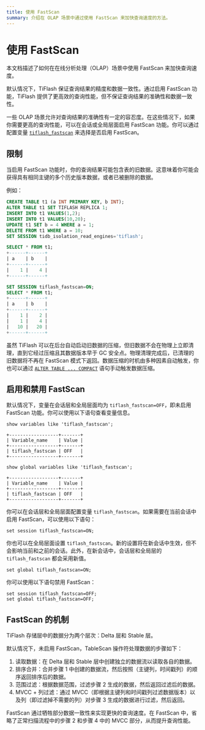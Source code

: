 ```yaml
---
title: 使用 FastScan
summary: 介绍在 OLAP 场景中通过使用 FastScan 来加快查询速度的方法。
---
```


# 使用 FastScan

本文档描述了如何在在线分析处理（OLAP）场景中使用 FastScan 来加快查询速度。

默认情况下，TiFlash 保证查询结果的精度和数据一致性。通过启用 FastScan 功能，TiFlash 提供了更高效的查询性能，但不保证查询结果的准确性和数据一致性。

一些 OLAP 场景允许对查询结果的准确性有一定的容忍度。在这些情况下，如果你需要更高的查询性能，可以在会话或全局层面启用 FastScan 功能。你可以通过配置变量 [`tiflash_fastscan`](/system-variables.md#tiflash_fastscan-new-in-v630) 来选择是否启用 FastScan。

## 限制

当启用 FastScan 功能时，你的查询结果可能包含表的旧数据。这意味着你可能会获得具有相同主键的多个历史版本数据，或者已被删除的数据。

例如：

```sql
CREATE TABLE t1 (a INT PRIMARY KEY, b INT);
ALTER TABLE t1 SET TIFLASH REPLICA 1;
INSERT INTO t1 VALUES(1,2);
INSERT INTO t1 VALUES(10,20);
UPDATE t1 SET b = 4 WHERE a = 1;
DELETE FROM t1 WHERE a = 10;
SET SESSION tidb_isolation_read_engines='tiflash';

SELECT * FROM t1;
+------+------+
| a    | b    |
+------+------+
|    1 |    4 |
+------+------+

SET SESSION tiflash_fastscan=ON;
SELECT * FROM t1;
+------+------+
| a    | b    |
+------+------+
|    1 |    2 |
|    1 |    4 |
|   10 |   20 |
+------+------+
```

虽然 TiFlash 可以在后台自动启动旧数据的压缩，但旧数据不会在物理上立即清理，直到它经过压缩且其数据版本早于 GC 安全点。物理清理完成后，已清理的旧数据将不再在 FastScan 模式下返回。数据压缩的时机由多种因素自动触发，你也可以通过 [`ALTER TABLE ... COMPACT`](/sql-statements/sql-statement-alter-table-compact.md) 语句手动触发数据压缩。

## 启用和禁用 FastScan

默认情况下，变量在会话层和全局层面均为 `tiflash_fastscan=OFF`，即未启用 FastScan 功能。你可以使用以下语句查看变量信息。

```
show variables like 'tiflash_fastscan';

+------------------+-------+
| Variable_name    | Value |
+------------------+-------+
| tiflash_fastscan | OFF   |
+------------------+-------+
```

```
show global variables like 'tiflash_fastscan';

+------------------+-------+
| Variable_name    | Value |
+------------------+-------+
| tiflash_fastscan | OFF   |
+------------------+-------+
```

你可以在会话层和全局层面配置变量 `tiflash_fastscan`。如果需要在当前会话中启用 FastScan，可以使用以下语句：

```
set session tiflash_fastscan=ON;
```

你也可以在全局层面设置 `tiflash_fastscan`。新的设置将在新会话中生效，但不会影响当前和之前的会话。此外，在新会话中，会话层和全局层的 `tiflash_fastscan` 都会采用新值。

```
set global tiflash_fastscan=ON;
```

你可以使用以下语句禁用 FastScan：

```
set session tiflash_fastscan=OFF;
set global tiflash_fastscan=OFF;
```

## FastScan 的机制

TiFlash 存储层中的数据分为两个层次：Delta 层和 Stable 层。

默认情况下，未启用 FastScan，TableScan 操作符处理数据的步骤如下：

1. 读取数据：在 Delta 层和 Stable 层中创建独立的数据流以读取各自的数据。
2. 排序合并：合并步骤 1 中创建的数据流，然后按照（主键列，时间戳列）的顺序返回排序后的数据。
3. 范围过滤：根据数据范围，过滤步骤 2 生成的数据，然后返回过滤后的数据。
4. MVCC + 列过滤：通过 MVCC（即根据主键列和时间戳列过滤数据版本）以及列（即过滤掉不需要的列）对步骤 3 生成的数据进行过滤，然后返回。

FastScan 通过牺牲部分数据一致性来实现更快的查询速度。在 FastScan 中，省略了正常扫描流程中的步骤 2 和步骤 4 中的 MVCC 部分，从而提升查询性能。